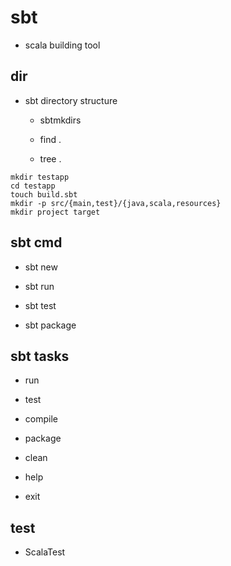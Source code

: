 
# sbt

- scala building tool

## dir

- sbt directory structure

    - sbtmkdirs

    - find .

    - tree .

```
mkdir testapp
cd testapp
touch build.sbt
mkdir -p src/{main,test}/{java,scala,resources}
mkdir project target
```



## sbt cmd


- sbt new

    
- sbt run


- sbt test


- sbt package


## sbt tasks

- run 

- test

- compile 

- package

- clean

- help

- exit


## test

- ScalaTest

